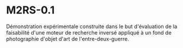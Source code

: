 # M2RS-0.1

Démonstration expérimentale construite dans le but d'évaluation de la faisabilité d'une moteur de recherche inversé appliqué à un fond de photographie d'objet d'art de l'entre-deux-guerre.
